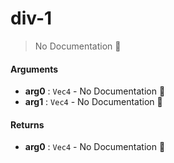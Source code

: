 # div\-1

> No Documentation 🚧

#### Arguments

- **arg0** : `Vec4` \- No Documentation 🚧
- **arg1** : `Vec4` \- No Documentation 🚧

#### Returns

- **arg0** : `Vec4` \- No Documentation 🚧